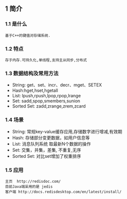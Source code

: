 

## 1 简介
### 1.1 是什么
    基于C++的键值对存储系统. 
### 1.2 特点
    存于内存.可持久化,单线程,支持主从同步,分布式
### 1.3 数据结构及常用方法
+ String: get、set、incr、decr、mget、SETEX 
+ Hash:hget,hset,hgetall
+ List: lpush,rpush,lpop,rpop,lrange
+ Set: sadd,spop,smembers,sunion 
+ Sorted Set: zadd,zrange,zrem,zcard

### 1.4 场景
+ String: 常规key-value缓存应用,存储数字进行增减,有效期
+ Hash: 存储部分变更数据，如用户信息等
+ List: 消息队列系统 取最新N个数据的操作
+ Set: 交集，并集，差集,  不重复,无序
+ Sorted Set: 对比set增加了权重排序


### 1.5 应用
    主页  http://redisdoc.com/
    目前Java端采用的是 jedis 
    客户端 http://docs.redisdesktop.com/en/latest/install/
    

